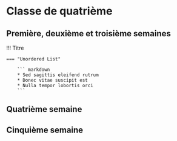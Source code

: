 # Classe de quatrième

## Première, deuxième et troisième semaines

!!! Titre

    === "Unordered List"

        ``` markdown
        * Sed sagittis eleifend rutrum
        * Donec vitae suscipit est
        * Nulla tempor lobortis orci
        ```

    
## Quatrième semaine


## Cinquième semaine